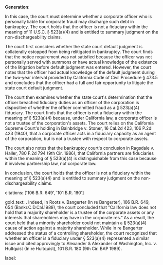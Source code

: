 **Generation:**



In this case, the court must determine whether a corporate officer who is personally liable for corporate fraud may discharge such debt in bankruptcy. The court holds that the officer is not a fiduciary within the meaning of 11 U.S.C. § 523(a)(4) and is entitled to summary judgment on the non-dischargeability claims.

The court first considers whether the state court default judgment is collaterally estopped from being relitigated in bankruptcy. The court finds that the notice requirement was not satisfied because the officer was not personally served with summons or have actual knowledge of the existence of the litigation before default judgment was entered. However, the court notes that the officer had actual knowledge of the default judgment during the two-year interval provided by California Code of Civil Procedure § 473.5 and concludes that the officer had a full and fair opportunity to litigate the state court default judgment.

The court then examines whether the state court's determination that the officer breached fiduciary duties as an officer of the corporation is dispositive of whether the officer committed fraud as a § 523(a)(4) fiduciary. The court finds that the officer is not a fiduciary within the meaning of § 523(a)(4) because, under California law, a corporate officer is not a trustee of the corporation's assets. The court relies on the California Supreme Court's holding in Bainbridge v. Stoner, 16 Cal.2d 423, 106 P.2d 423 (1940), that a corporate officer acts in a fiduciary capacity as an agent of the corporation, but is not a trustee with respect to corporate assets.

The court also notes that the bankruptcy court's conclusion in Ragsdale v. Haller, 780 F.2d 794 (9th Cir. 1986), that California partners are fiduciaries within the meaning of § 523(a)(4) is distinguishable from this case because it involved partnership law, not corporate law.

In conclusion, the court holds that the officer is not a fiduciary within the meaning of § 523(a)(4) and is entitled to summary judgment on the non-dischargeability claims.



citations: ['106 B.R. 649', '101 B.R. 180']

gold_text: . Indeed, in Roots v. Bangerter (In re Bangerter), 106 B.R. 649, 654 (Bankr.C.D.Cal.1989), the court concluded that "California law does not hold that a majority shareholder is a trustee of the corporate assets or any interests that shareholders may have in the corporate res.” As a result, the court held that a minority shareholder could not maintain a § 523(a)(4) cause of action against a majority shareholder. While In re Bangerter addressed the status of a controlling shareholder, the court recognized that whether an officer is a fiduciary under § 523(a)(4) represented a similar issue and cited approvingly to Alexander & Alexander of Washington, Inc. v. Hultquist (In re Hultquist), 101 B.R. 180 (9th Cir. BAP 1989).

label: 